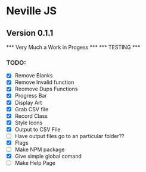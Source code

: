 # Neville JS

## Version 0.1.1

*** Very Much a Work in Progess ***
*** TESTING ***

### TODO:

 - [x] Remove Blanks
 - [x] Remove Invalid function
 - [x] Reomove Dups Functions
 - [x] Progress Bar
 - [x] Display Art
 - [x] Grab CSV file
 - [x] Record Class
 - [x] Style Icons
 - [x] Output to CSV File
 - [ ] Have output files go to an particular folder??
 - [x] Flags
 - [ ] Make NPM package
 - [x] Give simple global comand
 - [ ] Make Help Page